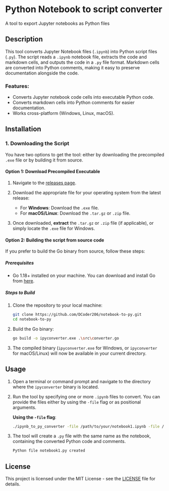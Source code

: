 # Python Notebook to script converter
A tool to export Jupyter notebooks as Python files

## Description

This tool converts Jupyter Notebook files (`.ipynb`) into Python script files (`.py`). The script reads a `.ipynb` notebook file, extracts the code and markdown cells, and outputs the code in a `.py` file format. Markdown cells are converted into Python comments, making it easy to preserve documentation alongside the code.

### Features:
- Converts Jupyter notebook code cells into executable Python code.
- Converts markdown cells into Python comments for easier documentation.
- Works cross-platform (Windows, Linux, macOS).

## Installation

### 1. Downloading the Script

You have two options to get the tool: either by downloading the precompiled `.exe` file or by building it from source.

#### Option 1: Download Precompiled Executable

1. Navigate to the [releases page](https://github.com/DCoder206/notebook-to-py/releases/).
2. Download the appropriate file for your operating system from the latest release:
   - For **Windows**: Download the `.exe` file.
   - For **macOS/Linux**: Download the `.tar.gz` or `.zip` file.
   
3. Once downloaded, **extract** the `.tar.gz` or `.zip` file (if applicable), or simply locate the `.exe` file for Windows.

#### Option 2: Building the script from source code

If you prefer to build the Go binary from source, follow these steps:

##### Prerequisites
- Go 1.18+ installed on your machine. You can download and install Go from [here](https://go.dev/dl/).

##### Steps to Build

1. Clone the repository to your local machine:

   ```bash
   git clone https://github.com/DCoder206/notebook-to-py.git
   cd notebook-to-py
   ```

2. Build the Go binary:

   ```bash
   go build -o ipyconverter.exe .\src\converter.go
   ```

3. The compiled binary (`ipyconverter.exe` for Windows, or `ipyconverter` for macOS/Linux) will now be available in your current directory.

## Usage

1. Open a terminal or command prompt and navigate to the directory where the `ipyconverter` binary is located.

2. Run the tool by specifying one or more `.ipynb` files to convert. You can provide the files either by using the `-file` flag or as positional arguments.

   **Using the `-file` flag**:
   ```bash
   ./ipynb_to_py_converter -file /path/to/your/notebook1.ipynb -file /path/to/your/notebook2.ipynb

3. The tool will create a `.py` file with the same name as the notebook, containing the converted Python code and comments.

   ```bash
   Python file notebook1.py created
   ```

## License

This project is licensed under the MIT License - see the [LICENSE](LICENSE) file for details.
